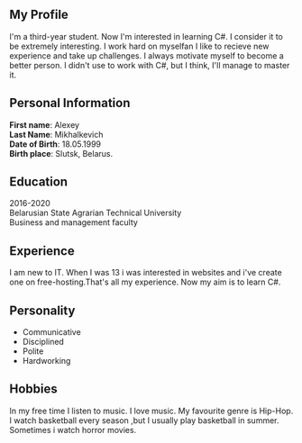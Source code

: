## My Profile
I'm a third-year student. Now I'm interested in learning C#. I consider it to be extremely interesting. I work hard on myselfan I like to recieve new experience and take up challenges. I always motivate myself to become a better person. I didn't use to work with C#, but I think, I'll manage to master it.
## Personal Information
**First name**: Alexey<br>
**Last Name**: Mikhalkevich<br>
**Date of Birth**: 18.05.1999<br>
**Birth place**: Slutsk, Belarus.<br>
## Education
2016-2020<br>
Belarusian State Agrarian Technical University<br>
Business and management faculty<br>
## Experience
I am new to IT. When I was 13 i was interested in websites and i've create one on free-hosting.That's all my experience. Now my aim is to learn C#.
## Personality
- Communicative
- Disciplined
- Polite
- Hardworking
## Hobbies
In my free time I listen to music. I love music. My favourite genre is Hip-Hop.<br>
I watch basketball every season ,but I usually play basketball in summer.<br>
Sometimes i watch horror movies.<br>


